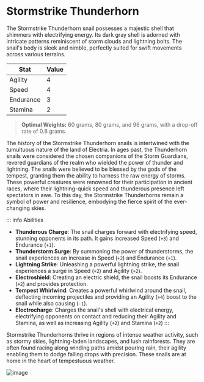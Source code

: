 <script setup>
    import Column from '@/components/2-3Column.vue'
    import Imgs from '@/components/3Images.vue'
</script>

# Stormstrike Thunderhorn

The Stormstrike Thunderhorn snail possesses a majestic shell that shimmers with electrifying energy. Its dark gray shell is adorned with intricate patterns reminiscent of storm clouds and lightning bolts. The snail's body is sleek and nimble, perfectly suited for swift movements across various terrains.

<Imgs 
    img1="/snailrace/_bf1d34b2-2b35-4eba-956b-5d9567910959.jpeg"
    img2="/snailrace/_e9406e09-8c6b-43ac-a9e0-b5d5ed04d6f2.jpeg"
    img3="/snailrace/_ccce57ab-7185-4cdb-a186-7d154e3b8eca.jpeg"
/>

| Stat      | Value |
| --------- | ----- |
| Agility   |   4   |
| Speed     |   4   |
| Endurance |   3   |
| Stamina   |   2   |

> **Optimal Weights:** 60 grams, 80 grams, and 96 grams, with a drop-off rate of 0.8 grams.

The history of the Stormstrike Thunderhorn snails is intertwined with the tumultuous nature of the land of Electria. In ages past, the Thunderhorn snails were considered the chosen companions of the Storm Guardians, revered guardians of the realm who wielded the power of thunder and lightning. The snails were believed to be blessed by the gods of the tempest, granting them the ability to harness the raw energy of storms. These powerful creatures were renowned for their participation in ancient races, where their lightning-quick speed and thunderous presence left spectators in awe. To this day, the Stormstrike Thunderhorns remain a symbol of power and resilience, embodying the fierce spirit of the ever-changing skies.

<Column>
    <template #left>Advantages</template>
    <template #right>The Stormstrike Thunderhorn performs well on Grass Tracks and Glass Tracks. It excels in sprint races.</template>
</Column>
<Column>
    <template #left>Disadvantages</template>
    <template #right>This snail faces challenges on Synthetic Turf Tracks and Rocky Mountain Tracks.</template>
</Column>

::: info Abilities
- **Thunderous Charge**: The snail charges forward with electrifying speed, stunning opponents in its path. It gains increased Speed (`+3`) and Endurance (`+1`).
- **Thunderstorm Surge**: By summoning the power of thunderstorms, the snail experiences an increase in Speed (`+2`) and Endurance (`+1`).
- **Lightning Strike**: Unleashing a powerful lightning strike, the snail experiences a surge in Speed (`+2`) and Agility (`+2`).
- **Electroshield**: Creating an electric shield, the snail boosts its Endurance (`+2`) and provides protection.
- **Tempest Whirlwind**: Creates a powerful whirlwind around the snail, deflecting incoming projectiles and providing an Agility (`+4`) boost to the snail while also causing (`-1`).
- **Electrocharge**: Charges the snail's shell with electrical energy, electrifying opponents on contact and reducing their Agility and Stamina, as well as increasing Agility (`+2`) and Stamina (`+2`)
:::

Stormstrike Thunderhorns thrive in regions of intense weather activity, such as stormy skies, lightning-laden landscapes, and lush rainforests. They are often found racing along winding paths amidst pouring rain, their agility enabling them to dodge falling drops with precision. These snails are at home in the heart of tempestuous weather.

<img class="rounded-lg" src="/snailrace/_a76f7344-9504-4e96-adbd-46f85232fff3.jpeg" alt="image"/>